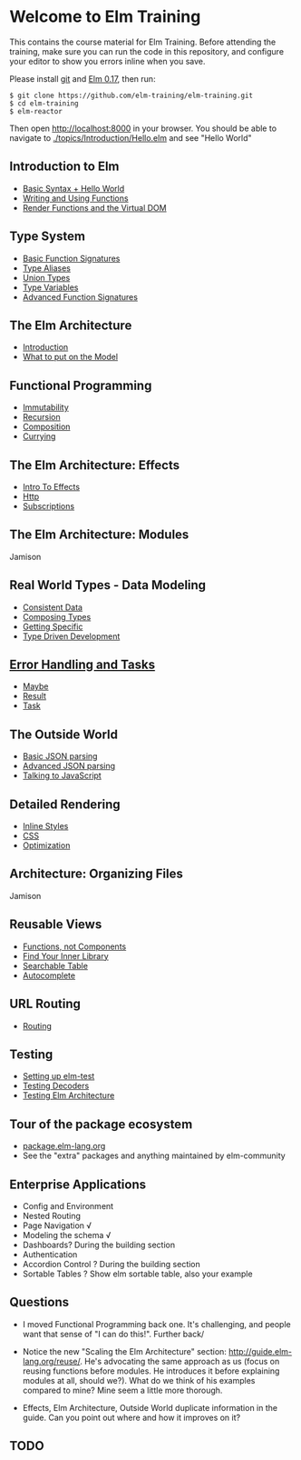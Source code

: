 # Welcome to Elm Training
This contains the course material for Elm Training. Before attending the training, make sure you can run the code in this repository, and configure your editor to show you errors inline when you save.

Please install [git](https://git-scm.com/downloads) and [Elm 0.17](http://elm-lang.org/install), then run:

    $ git clone https://github.com/elm-training/elm-training.git
    $ cd elm-training
    $ elm-reactor

Then open [http://localhost:8000](http://localhost:8000) in your browser. You should be able to navigate to [./topics/Introduction/Hello.elm](http://localhost:8000/topics/Introduction/Hello.elm) and see "Hello World"


Introduction to Elm
-------------------
- [Basic Syntax + Hello World](./topics/Introduction/Hello.elm)
- [Writing and Using Functions](./topics/Introduction/Functions.elm)
- [Render Functions and the Virtual DOM](./topics/Introduction/RenderDom.elm)


Type System
-----------
- [Basic Function Signatures](./topics/TypeSystem/BasicFunctionSignatures.elm)
- [Type Aliases](./topics/TypeSystem/TypeAliases.elm)
- [Union Types](./topics/TypeSystem/UnionTypes.elm)
- [Type Variables](./topics/TypeSystem/TypeVariables.elm)
- [Advanced Function Signatures](./topics/TypeSystem/AdvancedFunctionSignatures.elm)



The Elm Architecture
--------------------
- [Introduction](./topics/ElmArchitecture/Intro.elm)
- [What to put on the Model](./topics/ElmArchitecture/DerivedData.elm)


Functional Programming
----------------------
- [Immutability](./topics/Functional/Immutability.elm)
- [Recursion](./topics/Functional/Recursion.elm)
- [Composition](./topics/Functional/Composition.elm)
- [Currying](./topics/Functional/Currying.elm)



The Elm Architecture: Effects
-----------------------------
- [Intro To Effects](./topics/Effects/Random.elm)
- [Http](./topics/Effects/Http.elm)
- [Subscriptions](./topics/Effects/Subscriptions.elm)


The Elm Architecture: Modules
-------------------------------------
Jamison


Real World Types - Data Modeling
--------------------------------
- [Consistent Data](./topics/Modeling/Consistent.elm)
- [Composing Types](./topics/Modeling/Composing.elm)
- [Getting Specific](./topics/Modeling/Specific.elm)
- [Type Driven Development](./topics/Modeling/TDD.elm)


[Error Handling and Tasks](http://guide.elm-lang.org/error_handling/)
---------------------------------------------------
- [Maybe](http://guide.elm-lang.org/error_handling/maybe.html)
- [Result](http://guide.elm-lang.org/error_handling/result.html)
- [Task](http://guide.elm-lang.org/error_handling/task.html)


The Outside World
-----------------
- [Basic JSON parsing](./topics/Outside/BasicJson.elm)
- [Advanced JSON parsing](./topics/Outside/AdvancedJson.elm)
- [Talking to JavaScript](./topics/Outside/JavaScript.elm)


Detailed Rendering
------------------
- [Inline Styles](./topics/DetailedRendering/InlineStyles.elm)
- [CSS](./topics/DetailedRendering/Css.elm)
- [Optimization](./topics/DetailedRendering/Optimization.elm)


Architecture: Organizing Files
------------------------------
Jamison


Reusable Views
--------------
- [Functions, not Components](./topics/Reuse/Functions.elm)
- [Find Your Inner Library](./topics/Reuse/Library.elm)
- [Searchable Table](./topics/Reuse/Table.elm)
- [Autocomplete](./topics/Reuse/Autocomplete.elm)


URL Routing
-----------
- [Routing](./topics/Routing/Routing.elm)

Testing
-------
- [Setting up elm-test](./topics/Testing/Setup.elm)
- [Testing Decoders](./topics/Testing/Decoders.elm)
- [Testing Elm Architecture](./topics/Testing/Architecture.elm)


Tour of the package ecosystem
-----------------------------
- [package.elm-lang.org](http://package.elm-lang.org/)
- See the "extra" packages and anything maintained by elm-community


Enterprise Applications
-----------------------
- Config and Environment
- Nested Routing
- Page Navigation √
- Modeling the schema √
- Dashboards? During the building section
- Authentication
- Accordion Control ? During the building section
- Sortable Tables ? Show elm sortable table, also your example

Questions
---------

- I moved Functional Programming back one. It's challenging, and people want that sense of "I can do this!". Further back/

- Notice the new "Scaling the Elm Architecture" section: http://guide.elm-lang.org/reuse/. He's advocating the same approach as us (focus on reusing functions before modules. He introduces it before explaining modules at all, should we?). What do we think of his examples compared to mine? Mine seem a little more thorough.

- Effects, Elm Architecture, Outside World duplicate information in the guide. Can you point out where and how it improves on it?


TODO
------------------
